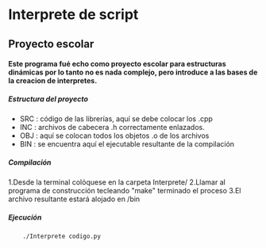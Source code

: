 Interprete de script
=====================

Proyecto escolar
------------------


#### Este programa fué echo como proyecto escolar para estructuras dinámicas por lo tanto no es nada complejo, pero introduce a las bases de la creacion de interpretes.

##### Estructura del proyecto
* SRC : código de las librerías, aquí se debe colocar los .cpp
* INC : archivos de cabecera .h correctamente enlazados.
* OBJ : aquí se colocan todos los objetos .o de los archivos
* BIN : se encuentra aquí el ejecutable resultante de la compilación

##### Compilación
1.Desde la terminal colóquese en la carpeta Interprete/
2.Llamar al programa de construcción tecleando "make" terminado el proceso
3.El archivo resultante estará alojado en /bin

##### Ejecución
```bash
	./Interprete codigo.py
```

